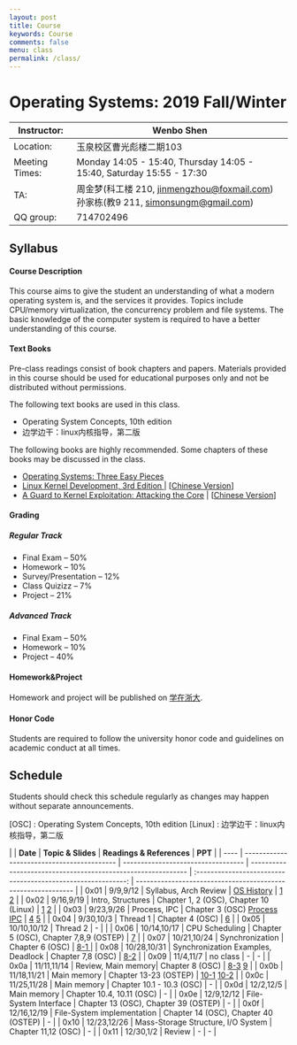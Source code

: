 ```yaml
---
layout: post
title: Course
keywords: Course
comments: false
menu: class
permalink: /class/
---
```


# Operating Systems: 2019 Fall/Winter

| Instructor:    | Wenbo Shen                                                   |
| -------------- | ------------------------------------------------------------ |
| Location:      | 玉泉校区曹光彪楼二期103                                      |
| Meeting Times: | Monday 14:05 - 15:40, Thursday 14:05 - 15:40, Saturday 15:55 - 17:30 |
| TA:            | 周金梦(科工楼 210, jinmengzhou@foxmail.com)<br>孙家栋(教9 211, simonsungm@gmail.com) |
| QQ group:      | 714702496                                                    |



## Syllabus

#### Course Description

This course aims to give the student an understanding of what a modern operating system is, and the services it provides. Topics include CPU/memory virtualization, the concurrency problem and file systems. The basic knowledge of the computer system is required to have a better understanding of this course.

#### Text Books

Pre-class readings consist of book chapters and papers. Materials provided in this course should be used for educational purposes only and not be distributed without permissions.

The following text books are used in this class.

- Operating System Concepts, 10th edition
- 边学边干：linux内核指导，第二版

The following books are highly recommended. Some chapters of these books may be discussed in the class.

- [Operating Systems: Three Easy Pieces](http://pages.cs.wisc.edu/~remzi/OSTEP/)
- [Linux Kernel Development, 3rd Edition ](https://www.amazon.com/Linux-Kernel-Development-Robert-Love/dp/0672329468) &#124; [[Chinese Version](https://www.amazon.cn/dp/B004X3Z3D4)]
- [A Guard to Kernel Exploitation: Attacking the Core](https://www.amazon.com/Guide-Kernel-Exploitation-Attacking-Core/dp/1597494860) &#124; [[Chinese Version](https://book.douban.com/subject/10528448/)]

#### Grading

##### Regular Track
- Final Exam – 50%
- Homework – 10%
- Survey/Presentation – 12%
- Class Quizizz – 7%
- Project – 21%

##### Advanced Track
- Final Exam – 50%
- Homework – 10%
- Project – 40%

#### Homework&Project
Homework and project will be published on [学在浙大](https://c.zju.edu.cn).

#### Honor Code

Students are required to follow the university honor code and guidelines on academic conduct at all times.



## Schedule

Students should check this schedule regularly as changes may happen without separate announcements.
	
[OSC] : Operating System Concepts, 10th edition
[Linux] : 边学边干：linux内核指导，第二版

|      | **Date**                                   | **Topic & Slides**                 | **Readings & References**                                    |                            **PPT**                                                      |
| ---- | ------------------------------------------ | ---------------------------------- | ------------------------------------------------------------ | :----------------------------------------------------------: | ------------------------------------------------------------ |
| 0x01  | 9/9,9/12                                   | Syllabus, Arch Review             | [OS History](https://cloud.tencent.com/developer/article/1464402)                     | [1](https://simonsungm.github.io/course/ppt/00_course_syllabus.pdf) [2](https://simonsungm.github.io/course/ppt/00_computerarchitecture.pdf) |
| 0x02  | 9/16,9/19                                  | Intro, Structures                 | Chapter 1, 2 (OSC), Chapter 10 (Linux)                                                     | [1](https://simonsungm.github.io/course/ppt/01_intro.pdf) [2](https://simonsungm.github.io/course/ppt/02_structures.pdf) |
| 0x03  | 9/23,9/26                                  | Process, IPC                       | Chapter 3 (OSC)   [Process](https://simonsungm.github.io/course/code/Process.zip) [IPC](https://simonsungm.github.io/course/code/IPC.zip)                                           | [4](https://simonsungm.github.io/course/ppt/04_processes.pdf) [5](https://simonsungm.github.io/course/ppt/05_ipc.pdf) |
| 0x04  | 9/30,10/3      | Thread 1                           | Chapter 4 (OSC)                                                                            | [6](https://simonsungm.github.io/course/ppt/06_thread.pdf)   |
| 0x05  | 10/10,10/12   | Thread 2                         | -                                                                                          |                                                              |
| 0x06  | 10/14,10/17                               | CPU Scheduling                     | Chapter 5 (OSC), Chapter 7,8,9 (OSTEP)                                                     | [7](https://simonsungm.github.io/course/ppt/07_scheduling.pdf) |
| 0x07  | 10/21,10/24                                |         Synchronization            | Chapter 6 (OSC)                                                                   | [8-1 ](https://simonsungm.github.io/course/ppt/08_mars.pdf)  |
| 0x08  | 10/28,10/31                                | Synchronization Examples, Deadlock | Chapter 7,8 (OSC)                                                                  | [8-2](https://simonsungm.github.io/course/ppt/08_synchronization.pdf) |
| 0x09  | 11/4,11/7       | no class                           | -                                                                                          | -                                                            |
| 0x0a  | 11/11,11/14                                | Review, Main memory| Chapter 8 (OSC)                                                                         | [8-3](https://simonsungm.github.io/course/ppt/08_synchronization_examples.pdf) [9](https://simonsungm.github.io/course/ppt/09_deadlock.pdf) |
| 0x0b  | 11/18,11/21                                | Main memory                        | Chapter 13-23 (OSTEP)                                                                     | [10-1](https://simonsungm.github.io/course/ppt/10_review1.pdf) [10-2](https://simonsungm.github.io/course/ppt/10_review2.pdf)                                                           |
| 0x0c  | 11/25,11/28                                | Main memory                        | Chapter 10.1 - 10.3 (OSC)                                  | -                                                            |
| 0x0d  | 12/2,12/5                                  | Main memory                        | Chapter 10.4, 10.11 (OSC)                                       | -                                                            |
| 0x0e  | 12/9,12/12                                 | File-System Interface              | Chapter 13 (OSC), Chapter 39 (OSTEP)                             | -                                                            |
| 0x0f  | 12/16,12/19                                | File-System implementation         | Chapter 14 (OSC), Chapter 40 (OSTEP)                         | -                                                            |
| 0x10 | 12/23,12/26                                | Mass-Storage Structure, I/O System | Chapter 11,12 (OSC)                                    | -                                                            |
| 0x11 | 12/30,1/2                                  | Review                             | -                                                                     | -                                                            |

